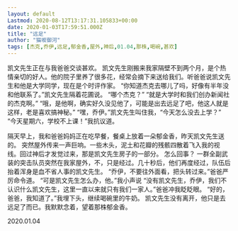 ```yaml
---
layout: default
Lastmod: 2020-08-12T13:17:31.105833+00:00
date: 2020-01-03T17:59:51.000Z
title: "远足"
author: "猫坂御河"
tags: [杰克,乔伊,远足,郁金香,屋外,神后,01.04,那株,喝碗,甚欢]
---
```


凯文先生正在与我爸爸交谈甚欢。 凯文先生刚搬来我家隔壁不到两个月，是个热情亲切的好人。他的院子里养了很多花，经常会摘下来送给我们。听爸爸说凯文先生和他是大学同学，现在是个时评作家。 “你知道杰克去哪儿了吗，好像有半年没和他联系了。”凯文先生隔着花圃说。 “哪个杰克？” “就是大学时和我们创办新闻社的杰克啊。” “哦，是他啊，确实好久没见他了，可能是出去远足了吧，他这人就是这样，老是喜欢搞神秘。” “嘿，乔伊。”凯文先生叫住我，“今天怎么没去上学？” “今天星期六，学校不上课！”我抗议道。

隔天早上，我和爸爸妈妈正在吃早餐，餐桌上放着一朵郁金香，昨天凯文先生送的。 突然屋外传来一声巨响。一些木头，泥土和花瓣的残骸四散着飞入我的视线。回过神后才发觉过来，那是凯文先生房子的一部分。 怎么回事？ 一群全副武装的突击队员突然在我家屋外，不，只是经过。几十秒后，他们再度经过，队伍后抬着浑身是血不省人事的凯文先生。 “乔伊，不要往外面看，把头转过来。”爸爸严厉命令道。 “可是凯文先生怎么办，他。”我小声说 “没有凯文先生，乔伊，我们不认识什么凯文先生，这里一直以来就只有我们一家人。”爸爸冲我眨眨眼。 “好的，爸爸，我知道了。”我埋下头，继续喝碗里的牛奶。 凯文先生没有离开，他只是去远足了而已。我默默念着，望着那株郁金香。

2020.01.04

